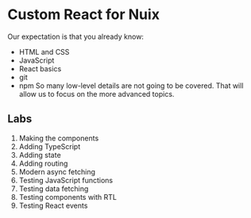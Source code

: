 # Custom React for Nuix
Our expectation is that you already know:
- HTML and CSS
- JavaScript
- React basics
- git
- npm
So many low-level details are not going to be covered. That will allow us to focus on the more advanced topics.

## Labs
1. Making the components
1. Adding TypeScript
1. Adding state
1. Adding routing
1. Modern async fetching
1. Testing JavaScript functions
1. Testing data fetching
1. Testing components with RTL
1. Testing React events

